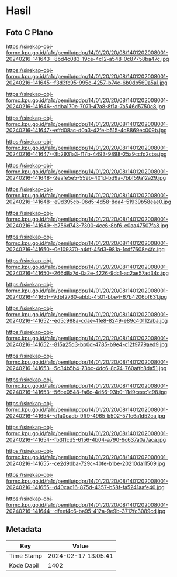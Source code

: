 # Hasil

## Foto C Plano

https://sirekap-obj-formc.kpu.go.id/fa1d/pemilu/pdpr/14/01/20/20/08/1401202008001-20240216-141643--8bd4c083-19ce-4c12-a548-0c87758ba47c.jpg

https://sirekap-obj-formc.kpu.go.id/fa1d/pemilu/pdpr/14/01/20/20/08/1401202008001-20240216-141645--f3d3fc95-995c-4257-b74c-6b0db569a5a1.jpg

https://sirekap-obj-formc.kpu.go.id/fa1d/pemilu/pdpr/14/01/20/20/08/1401202008001-20240216-141646--ddba170e-7071-47a8-8f1a-7a546d5750c8.jpg

https://sirekap-obj-formc.kpu.go.id/fa1d/pemilu/pdpr/14/01/20/20/08/1401202008001-20240216-141647--effd08ac-d0a3-42fe-b515-4d8869ec009b.jpg

https://sirekap-obj-formc.kpu.go.id/fa1d/pemilu/pdpr/14/01/20/20/08/1401202008001-20240216-141647--3b2931a3-f17b-4493-9898-25a9ccfd2cba.jpg

https://sirekap-obj-formc.kpu.go.id/fa1d/pemilu/pdpr/14/01/20/20/08/1401202008001-20240216-141648--2eafe5e5-559b-401d-bd9a-7bbf59a12a29.jpg

https://sirekap-obj-formc.kpu.go.id/fa1d/pemilu/pdpr/14/01/20/20/08/1401202008001-20240216-141648--e9d395cb-06d5-4d58-8da4-51939b58eae0.jpg

https://sirekap-obj-formc.kpu.go.id/fa1d/pemilu/pdpr/14/01/20/20/08/1401202008001-20240216-141649--b756d743-7300-4ce6-8bf6-e0aa47507fa8.jpg

https://sirekap-obj-formc.kpu.go.id/fa1d/pemilu/pdpr/14/01/20/20/08/1401202008001-20240216-141650--0e109370-a4df-45d3-981a-1cdf7608e4fc.jpg

https://sirekap-obj-formc.kpu.go.id/fa1d/pemilu/pdpr/14/01/20/20/08/1401202008001-20240216-141650--266d8a7d-0a2e-4226-9dc1-ac2ae57ad34c.jpg

https://sirekap-obj-formc.kpu.go.id/fa1d/pemilu/pdpr/14/01/20/20/08/1401202008001-20240216-141651--9dbf2760-abbb-4501-bbe4-67b4206bf631.jpg

https://sirekap-obj-formc.kpu.go.id/fa1d/pemilu/pdpr/14/01/20/20/08/1401202008001-20240216-141652--ed5c988a-cdae-4fe8-8249-e89c40112aba.jpg

https://sirekap-obj-formc.kpu.go.id/fa1d/pemilu/pdpr/14/01/20/20/08/1401202008001-20240216-141652--815a25d3-bb0d-4785-b9e4-c12f9779aed9.jpg

https://sirekap-obj-formc.kpu.go.id/fa1d/pemilu/pdpr/14/01/20/20/08/1401202008001-20240216-141653--5c34b5b4-73bc-4dc6-8c74-760affc8da51.jpg

https://sirekap-obj-formc.kpu.go.id/fa1d/pemilu/pdpr/14/01/20/20/08/1401202008001-20240216-141653--56be0548-fa6c-4d56-93b0-11d9ceec1c98.jpg

https://sirekap-obj-formc.kpu.go.id/fa1d/pemilu/pdpr/14/01/20/20/08/1401202008001-20240216-141654--d1a0cadb-9ff9-4965-b502-571c6a1d52ca.jpg

https://sirekap-obj-formc.kpu.go.id/fa1d/pemilu/pdpr/14/01/20/20/08/1401202008001-20240216-141654--fb3f1cd5-6156-4b04-a790-9c637a0a7aca.jpg

https://sirekap-obj-formc.kpu.go.id/fa1d/pemilu/pdpr/14/01/20/20/08/1401202008001-20240216-141655--ce2d9dba-729c-40fe-b1be-20210da11509.jpg

https://sirekap-obj-formc.kpu.go.id/fa1d/pemilu/pdpr/14/01/20/20/08/1401202008001-20240216-141655--d40cac16-875d-4357-b58f-fa5241aafe40.jpg

https://sirekap-obj-formc.kpu.go.id/fa1d/pemilu/pdpr/14/01/20/20/08/1401202008001-20240216-141644--dfeef4c6-ba95-412a-9e9b-3712fc3089cd.jpg


## Metadata

| Key        | Value               |
| ---------- | ------------------- |
| Time Stamp | 2024-02-17 13:05:41 |
| Kode Dapil | 1402                |




